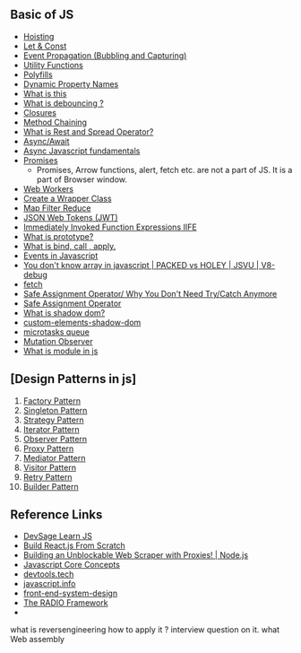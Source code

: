 ## Basic of JS

- [Hoisting](https://youtu.be/aT1WFBmHstw?si=rUDZqRNFL6XdypkU)
- [Let & Const](https://youtu.be/swl_GTyPEs0?si=6n9bb_4gQegngYDs)
- [Event Propagation (Bubbling and Capturing)](https://youtu.be/nhyPuULoiAE?si=ZuZC6yrtcYjfG1Sp)
- [Utility Functions](https://youtu.be/wWw1XQgK5pM?si=mHSFeo-jD_2MRDGk)
- [Polyfills](https://youtu.be/CJUAL18dbKs?si=JW-s2OUXorAuvqEX)
- [Dynamic Property Names](https://youtu.be/NdIfAdIo290?si=l9UumUIwplV4CI1s)
- [What is this](https://www.youtube.com/watch?v=cwChC4BQF0Q)
- [What is debouncing ?](https://www.youtube.com/watch?v=DwU6Q4bCAB0)
- [Closures](https://www.youtube.com/watch?v=hctBPFsbSu0)
- [Method Chaining](https://youtu.be/Iz3F3yv5rN0?si=KMSmmV5UGsQ7hNvE)
- [What is Rest and Spread Operator?](https://youtu.be/WqYk7T7yOXQ?si=suPyuNXsA6Yce371)
- [Async/Await](https://youtu.be/lWhOf6Kvknc?si=V3GuWoM7bMeZ9NjB)
- [Async Javascript fundamentals](https://youtu.be/zgt5oTD3rRc?si=P0-ONx07MdSXP8cX)
- [Promises](https://youtu.be/ohQsVNyA4D0?si=ariLK4UqQWM3pjWc)
    - Promises, Arrow functions, alert, fetch etc. are not a part of JS. It is a part of Browser window.
- [Web Workers](https://www.youtube.com/watch?v=Gcp7triXFjg)
- [Create a Wrapper Class](https://youtu.be/1bmRVC7eiik?si=Tnb6xKwy7L52P2JI)
- [Map Filter Reduce](https://youtu.be/kmcbAiudceM?si=Wo-HBxF2mYSclDNm)
- [JSON Web Tokens (JWT)](https://youtu.be/E5gnjCfhLr4?si=4oua_Iqe2BeUx9iV)
- [Immediately Invoked Function Expressions IIFE ](https://youtu.be/GAIbn16Iytc?si=bRwUeQPej-H3s3gc)
- [What is prototype?]()
- [What is bind, call , apply.](https://youtu.be/rRAvhzux-7Y?si=CzG0og0i0kRQg_uR)
- [Events in Javascript](https://youtu.be/_ALUMTa8BAE?si=sqYEVKhJ5iAVJNkK)
- [You don't know array in javascript | PACKED vs HOLEY | JSVU | V8-debug](https://youtu.be/ZRS485LxX0s?si=YVECC-gZdBM-Ptkv)
- [fetch](https://youtu.be/Rive84an6Lc?si=aOPvLCR9qftit1Kf)
- [Safe Assignment Operator/ Why You Don't Need Try/Catch Anymore](https://youtu.be/gDGHUxlUCI8?si=6X6xgoP5YDN91tbi)
- [Safe Assignment Operator](https://medium.com/@shahbishwa21/introduction-to-the-safe-assignment-operator-in-javascript-ddc35e87d37c)
- [What is shadow dom?](https://youtu.be/7Tok22qxPzQ?si=gsCPyuUGqeYAcYy7)
- [custom-elements-shadow-dom](https://github.com/msrajawat298/custom-elements-shadow-dom)
- [microtasks queue](https://youtu.be/zyTfNKMY0VM?si=RRofROy_N7XU1BuG)
- [Mutation Observer](https://youtu.be/Mi4EF9K87aM?si=KalCfsU2GcU7GUgd)
- [What is module in js]()
## [Design Patterns in js]

1. [Factory Pattern](https://youtu.be/kuirGzhGhyw?si=JZhGdI55aKP4ZndX)
2. [Singleton Pattern](https://youtu.be/JKNjfDCNPa4?si=_NaEIdQAgx0ixWyO)
3. [Strategy Pattern](https://youtu.be/SicL4fYCz8w?si=rRFD1Mo-3SC6zlBX)
4. [Iterator Pattern](https://youtu.be/c85EStPZR8M?si=A-JfyTJcROwDxBRI)
5. [Observer Pattern](https://youtu.be/45TeJEmcqk8?si=gw5A0-QitJe3fJez)
6. [Proxy Pattern](https://youtu.be/SFTpSFQNPts?si=pVCZ-ZyHbjnmxDno)
7. [Mediator Pattern](https://youtu.be/ZuhgOu-DGA4?si=SgsWJ_RiJ3y7Whps)
8. [Visitor Pattern](https://youtu.be/x-Gx0Ym1Di0?si=ME94_R8X-1iMq958)
9. [Retry Pattern](https://youtu.be/fYZfFdbr8mc?si=W8joDB1P-dxyMdDD)
10. [Builder Pattern](https://youtu.be/McF9ak0kKjA?si=y8vMdmCsLsUOcaxa) 

## Reference Links
- [DevSage Learn JS](https://www.youtube.com/@DevSage/playlists)
- [Build React.js From Scratch](https://youtu.be/zx6GRScq93U?si=Sy_CGUKuAb5fZvUB)
- [Building an Unblockable Web Scraper with Proxies! | Node.js](https://youtu.be/oF71O9urS14?si=sDLTOR6Rencgc88y)
- [Javascript Core Concepts](https://www.youtube.com/playlist?list=PLu71SKxNbfoBuX3f4EOACle2y-tRC5Q37)
- [devtools.tech](https://devtools.tech/questions/all?language=javascript)
- [javascript.info](https://javascript.info/)
- [front-end-system-design](https://www.frontendinterviewhandbook.com/front-end-system-design)
- [The RADIO Framework](https://www.greatfrontend.com/system-design/framework)
-



what is reversengineering how to apply it ?
interview question on it.
what Web assembly